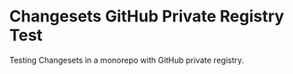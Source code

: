 # Changesets GitHub Private Registry Test

Testing Changesets in a monorepo with GitHub private registry.
